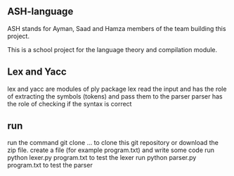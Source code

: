 ﻿## ASH-language
 ASH stands for Ayman, Saad and Hamza members of the team building this project.
 
 This is a school project for the language theory and compilation module.
 
 ## Lex and Yacc
 
 lex and yacc are modules of ply package
 lex read the input and has the role of extracting the symbols (tokens) and pass them to the parser
 parser has the role of checking if the syntax is correct
 
 ## run
 
 run the command git clone ... to clone this git repository or download the zip file.
 create a file (for example program.txt) and write some code
 run python lexer.py program.txt to test the lexer
 run python parser.py program.txt to test the parser
